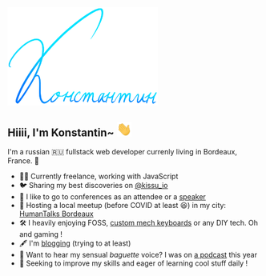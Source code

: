 <img src="https://raw.githubusercontent.com/kissu/kissu/master/assets/konstantin.png" width="300px">

## Hiiii, I'm Konstantin~ <img src="https://raw.githubusercontent.com/kissu/kissu/master/assets/wave.gif" width="30px">

I'm a russian 🇷🇺 fullstack web developer currenly living in Bordeaux, France. 🍷

- 👨‍💻 Currently freelance, working with JavaScript
- 🐦 Sharing my best discoveries on [@kissu_io](https://twitter.com/kissu_io)
- 🎤 I like to go to conferences as an attendee or a [speaker](https://www.youtube.com/results?search_query=konstantin+bifert)
- 🎎 Hosting a local meetup (before COVID at least 😆) in my city: [HumanTalks Bordeaux](https://www.meetup.com/fr-FR/Human-Talks-Bordeaux/events/past/)
- 🛠 I heavily enjoying FOSS, [custom mech keyboards](https://twitter.com/kissu_io/status/1223193137906057219/photo/1) or any DIY tech. Oh and gaming !
- 🖋 I'm [blogging](https://www.kissu.io/how-to-build-a-mech-keyboard) (trying to at least)
- 🙊 Want to hear my sensual _baguette_ voice? I was on [a podcast](https://podcast.ausha.co/human-coders-podcast/jamstack-ou-comment-faire-des-sites-statiques-modernes-et-rapides) this year
- 🌱 Seeking to improve my skills and eager of learning cool stuff daily !

<!-- ##### Languages I'm proficient with
![](https://img.shields.io/badge/-VueJS-%232c3e50?style=flat-square&logo=Vue.js) -->
